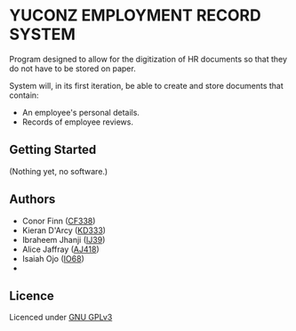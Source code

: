 # YUCONZ EMPLOYMENT RECORD SYSTEM
Program designed to allow for the digitization of HR documents 
so that they do not have to be stored on paper.

System will, in its first iteration, be able to create and 
store documents that contain:
* An employee's personal details.
* Records of employee reviews. 

## Getting Started
 (Nothing yet, no software.)
## Authors
* Conor Finn ([CF338](mailto:cf338@kent.ac.uk))
* Kieran D'Arcy ([KD333](mailto:kd333@kent.ac.uk))
* Ibraheem Jhanji ([IJ39](mailto:ij39@kent.ac.uk))
* Alice Jaffray ([AJ418](mailto:aj418@kent.ac.uk))
* Isaiah Ojo ([IO68](mailto:IO68@kent.ac.uk))
* 
## Licence 
Licenced under [GNU GPLv3](LICENSE)